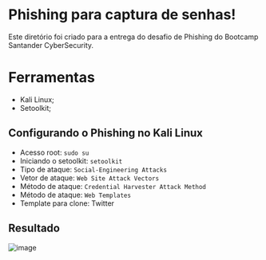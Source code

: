 # Phishing para captura de senhas!

Este diretório foi criado para a entrega do desafio de Phishing do Bootcamp Santander CyberSecurity.


# Ferramentas

- Kali Linux;
- Setoolkit;


## Configurando o Phishing no Kali Linux

-   Acesso root:  `sudo su`
-   Iniciando o setoolkit:  `setoolkit`
-   Tipo de ataque:  `Social-Engineering Attacks`
-   Vetor de ataque:  `Web Site Attack Vectors`
-   Método de ataque:  `Credential Harvester Attack Method`
-   Método de ataque:  `Web Templates`
-   Template para clone: Twitter

## Resultado

![image](https://github.com/fhbcyberguard/cibersecurity-desafio-phishing/assets/38113065/f7c5be6e-e59d-4350-847a-254760154e8f)
